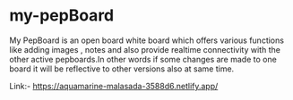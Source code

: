# my-pepBoard
My PepBoard is an open board white board which offers various functions like adding images , notes and also
provide realtime connectivity with the other active pepboards.In other words if some changes are made to
one board it will be reflective to other versions also at same time.

Link:- https://aquamarine-malasada-3588d6.netlify.app/
